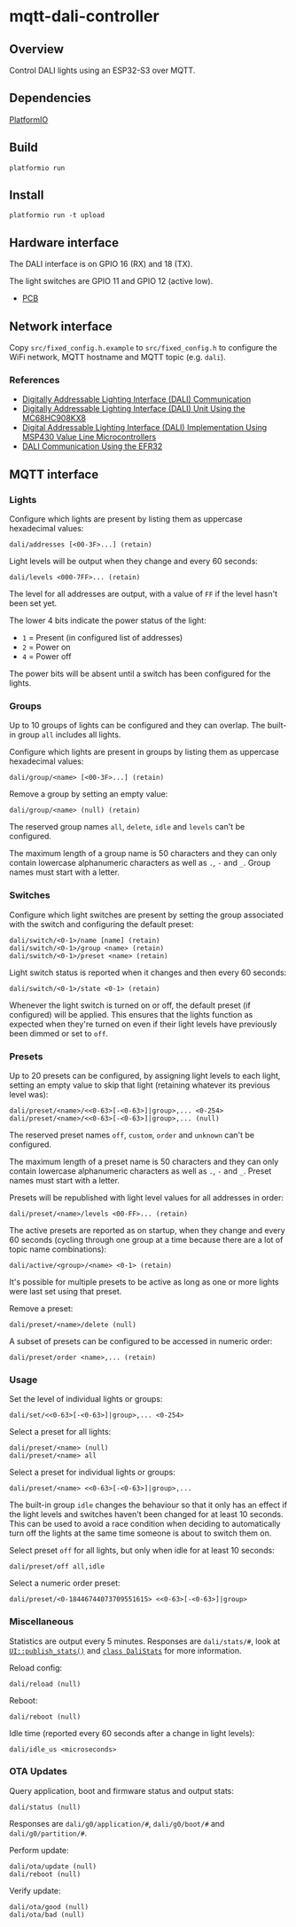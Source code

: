 # mqtt-dali-controller

## Overview
Control DALI lights using an ESP32-S3 over MQTT.

## Dependencies
[PlatformIO](https://platformio.org/)

## Build
`platformio run`

## Install
`platformio run -t upload`

## Hardware interface
The DALI interface is on GPIO 16 (RX) and 18 (TX).

The light switches are GPIO 11 and GPIO 12 (active low).

* [PCB](https://github.com/edinburghhacklab/dali-pcb)

## Network interface
Copy `src/fixed_config.h.example` to `src/fixed_config.h` to configure the WiFi
network, MQTT hostname and MQTT topic (e.g. `dali`).

### References

* [Digitally Addressable Lighting Interface (DALI) Communication](https://ww1.microchip.com/downloads/en/AppNotes/01465A.pdf)
* [Digitally Addressable Lighting Interface (DALI) Unit Using the MC68HC908KX8](https://www.nxp.com/docs/en/reference-manual/DRM004.pdf)
* [Digital Addressable Lighting Interface (DALI) Implementation Using MSP430 Value Line Microcontrollers](https://www.ti.com/lit/an/slaa422a/slaa422a.pdf)
* [DALI Communication Using the EFR32](https://www.silabs.com/documents/public/application-notes/an1220-efr32-dali.pdf)

## MQTT interface

### Lights

Configure which lights are present by listing them as uppercase hexadecimal
values:
```
dali/addresses [<00-3F>...] (retain)
```

Light levels will be output when they change and every 60 seconds:
```
dali/levels <000-7FF>... (retain)
```
The level for all addresses are output, with a value of `FF` if the level hasn't
been set yet.

The lower 4 bits indicate the power status of the light:
* `1` = Present (in configured list of addresses)
* `2` = Power on
* `4` = Power off

The power bits will be absent until a switch has been configured for the lights.

### Groups

Up to 10 groups of lights can be configured and they can overlap. The built-in
group `all` includes all lights.

Configure which lights are present in groups by listing them as uppercase hexadecimal
values:
```
dali/group/<name> [<00-3F>...] (retain)
```

Remove a group by setting an empty value:
```
dali/group/<name> (null) (retain)
```

The reserved group names `all`, `delete`, `idle` and `levels` can't be configured.

The maximum length of a group name is 50 characters and they can only contain
lowercase alphanumeric characters as well as `.`, `-` and `_`. Group names must
start with a letter.

### Switches

Configure which light switches are present by setting the group associated with
the switch and configuring the default preset:
```
dali/switch/<0-1>/name [name] (retain)
dali/switch/<0-1>/group <name> (retain)
dali/switch/<0-1>/preset <name> (retain)
```

Light switch status is reported when it changes and then every 60 seconds:
```
dali/switch/<0-1>/state <0-1> (retain)
```

Whenever the light switch is turned on or off, the default preset (if
configured) will be applied. This ensures that the lights function as expected
when they're turned on even if their light levels have previously been dimmed or
set to `off`.

### Presets

Up to 20 presets can be configured, by assigning light levels to each light,
setting an empty value to skip that light (retaining whatever its previous level
was):
```
dali/preset/<name>/<<0-63>[-<0-63>]|group>,... <0-254>
dali/preset/<name>/<<0-63>[-<0-63>]|group>,... (null)
```

The reserved preset names `off`, `custom`, `order` and `unknown` can't be
configured.

The maximum length of a preset name is 50 characters and they can only contain
lowercase alphanumeric characters as well as `.`, `-` and `_`. Preset names must
start with a letter.

Presets will be republished with light level values for all addresses in order:
```
dali/preset/<name>/levels <00-FF>... (retain)
```

The active presets are reported as on startup, when they change and every 60
seconds (cycling through one group at a time because there are a lot of topic
name combinations):
```
dali/active/<group>/<name> <0-1> (retain)
```
It's possible for multiple presets to be active as long as
one or more lights were last set using that preset.

Remove a preset:
```
dali/preset/<name>/delete (null)
```

A subset of presets can be configured to be accessed in numeric order:
```
dali/preset/order <name>,... (retain)
```

### Usage

Set the level of individual lights or groups:

```
dali/set/<<0-63>[-<0-63>]|group>,... <0-254>
```

Select a preset for all lights:

```
dali/preset/<name> (null)
dali/preset/<name> all
```

Select a preset for individual lights or groups:

```
dali/preset/<name> <<0-63>[-<0-63>]|group>,...
```

The built-in group `idle` changes the behaviour so that it only has an effect
if the light levels and switches haven't been changed for at least 10 seconds.
This can be used to avoid a race condition when deciding to automatically turn
off the lights at the same time someone is about to switch them on.

Select preset `off` for all lights, but only when idle for at least 10 seconds:
```
dali/preset/off all,idle
```

Select a numeric order preset:
```
dali/preset/<0-18446744073709551615> <<0-63>[-<0-63>]|group>
```

### Miscellaneous

Statistics are output every 5 minutes. Responses are `dali/stats/#`, look at
[`UI::publish_stats()`](src/ui.cpp) and [`class DaliStats`](src/dali.h) for more
information.

Reload config:
```
dali/reload (null)
```

Reboot:
```
dali/reboot (null)
```

Idle time (reported every 60 seconds after a change in light levels):
```
dali/idle_us <microseconds>
```

### OTA Updates

Query application, boot and firmware status and output stats:
```
dali/status (null)
```
Responses are `dali/g0/application/#`, `dali/g0/boot/#` and
`dali/g0/partition/#`.

Perform update:
```
dali/ota/update (null)
dali/reboot (null)
```

Verify update:
```
dali/ota/good (null)
dali/ota/bad (null)
```
